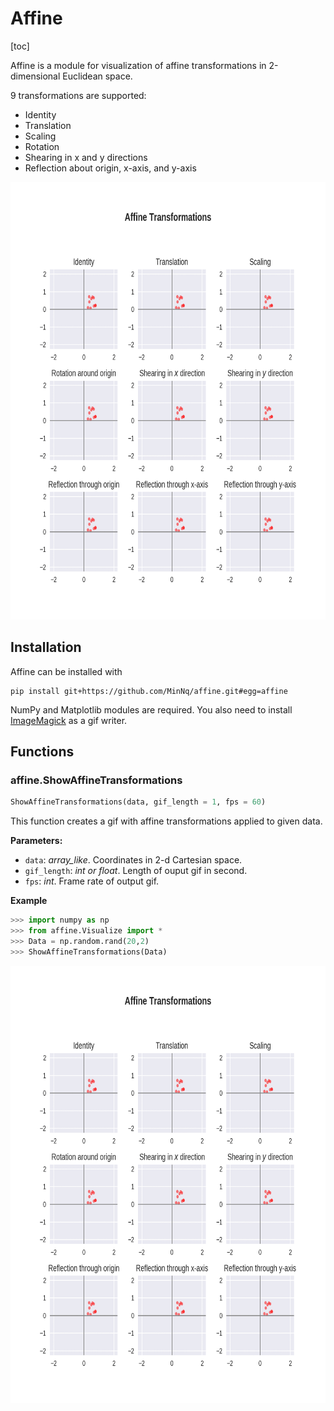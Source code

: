 # Affine

[toc]

Affine is a module for visualization of affine transformations in 2-dimensional Euclidean space.

9 transformations are supported:
- Identity
- Translation
- Scaling
- Rotation
- Shearing in x and y directions
- Reflection about origin, x-axis, and y-axis

<center>
  <img src = "images/affine-transformations.gif", height = "700"></img>
</center>

## Installation

Affine can be installed with

```
pip install git+https://github.com/MinNq/affine.git#egg=affine
```

NumPy and Matplotlib modules are required. You also need to install [ImageMagick](https://imagemagick.org/index.php) as a gif writer.

## Functions

### affine.ShowAffineTransformations

```python
ShowAffineTransformations(data, gif_length = 1, fps = 60)
```

This function creates a gif with affine transformations applied to given data.

**Parameters:**
- `data`: *array_like*. Coordinates in 2-d Cartesian space.
- `gif_length`: *int or float*. Length of ouput gif in second. 
- `fps`: *int*. Frame rate of output gif.

**Example**

```python
>>> import numpy as np
>>> from affine.Visualize import *
>>> Data = np.random.rand(20,2)
>>> ShowAffineTransformations(Data)
```
<center>
  <img src = "images/affine-transformations.gif", height = "700"></img>
</center>
